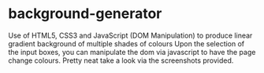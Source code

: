 # background-generator
Use of HTML5, CSS3 and JavaScript (DOM Manipulation) to produce linear gradient background of multiple shades of colours
Upon the selection of the input boxes, you can manipulate the dom via javascript to have the page change colours. Pretty neat take a look via the screenshots provided.
